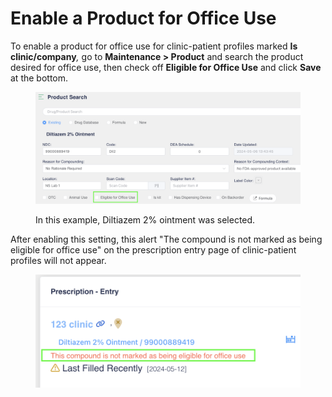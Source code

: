 # Enable a Product for Office Use

To enable a product for office use for clinic-patient profiles marked **Is clinic/company**_,_ go to **Maintenance > Product** and search the product desired for office use, then check off **Eligible for Office Use** and click **Save** at the bottom.

<figure><img src="../../.gitbook/assets/image (459).png" alt=""><figcaption><p>In this example, Diltiazem 2% ointment was selected.</p></figcaption></figure>

After enabling this setting, this alert "The compound is not marked as being eligible for office use" on the prescription entry page of clinic-patient profiles will not appear.

<figure><img src="../../.gitbook/assets/image (460).png" alt="" width="563"><figcaption></figcaption></figure>

